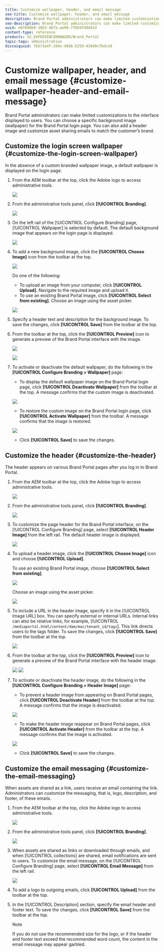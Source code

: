 ```yaml
---
title: Customize wallpaper, header, and email message
seo-title: Customize wallpaper, header, and email message
description: Brand Portal administrators can make limited customizations to the interface displayed to users. You can choose a specific background image (wallpaper) for the Brand Portal login page. You can also add a header image and customize asset sharing emails to match the customer’s brand.
seo-description: Brand Portal administrators can make limited customizations to the interface displayed to users. You can choose a specific background image (wallpaper) for the Brand Portal login page. You can also add a header image and customize asset sharing emails to match the customer’s brand.
uuid: e078d0b9-18b5-467a-ae90-7f0b9fd0d414
content-type: reference
products: SG_EXPERIENCEMANAGER/Brand_Portal
topic-tags: administration
discoiquuid: 7b573a4f-2d4e-48d6-b259-436d0cfbdce9
---
```


# Customize wallpaper, header, and email message {#customize-wallpaper-header-and-email-message}

 Brand Portal administrators can make limited customizations to the interface displayed to users. You can choose a specific background image (wallpaper) for the Brand Portal login page. You can also add a header image and customize asset sharing emails to match the customer’s brand.

## Customize the login screen wallpaper {#customize-the-login-screen-wallpaper}

In the absence of a custom branded wallpaper image, a default wallpaper is displayed on the login page.

1. From the AEM toolbar at the top, click the Adobe logo to access administrative tools.

   ![](assets/aemlogo.png)

2. From the administrative tools panel, click **[!UICONTROL Branding]**.


   ![](assets/admin-tools-panel-10.png)

3. On the left rail of the [!UICONTROL Configure Branding] page, [!UICONTROL Wallpaper] is selected by default. The default background image that appears on the login page is displayed.

   ![](assets/default_wallpaper.png)

4. To add a new background image, click the **[!UICONTROL Choose Image]** icon from the toolbar at the top.

   ![](assets/choose_wallpaperimage.png)

   Do one of the following:

    * To upload an image from your computer, click **[!UICONTROL Upload]**. Navigate to the required image and upload it.
    * To use an existing Brand Portal image, click **[!UICONTROL Select from existing]**. Choose an image using the asset picker.

   ![](assets/asset-picker.png)

5. Specify a header text and description for the background image. To save the changes, click **[!UICONTROL Save]** from the toolbar at the top.

6. From the toolbar at the top, click the **[!UICONTROL Preview]** icon to generate a preview of the Brand Portal interface with the image.

   ![](assets/chlimage_1.png)
   
   ![](assets/custom-wallpaper-preview.png)

7. To activate or deactivate the default wallpaper, do the following in the **[!UICONTROL Configure Branding &gt; Wallpaper]** page:

    * To display the default wallpaper image on the Brand Portal login page, click **[!UICONTROL Deactivate Wallpaper]** from the toolbar at the top. A message confirms that the custom image is deactivated.

   ![](assets/chlimage_1-1.png)

    * To restore the custom image on the Brand Portal login page, click **[!UICONTROL Activate Wallpaper]** from the toolbar. A message confirms that the image is restored.

   ![](assets/chlimage_1-2.png)

    * Click **[!UICONTROL Save]** to save the changes.

## Customize the header {#customize-the-header}

The header appears on various Brand Portal pages after you log in to Brand Portal.

1. From the AEM toolbar at the top, click the Adobe logo to access administrative tools.

   ![](assets/aemlogo.png)

2. From the administrative tools panel, click **[!UICONTROL Branding]**.

   ![](assets/admin-tools-panel-11.png)

3. To customize the page header for the Brand Portal interface, on the [!UICONTROL Configure Branding] page, select **[!UICONTROL Header Image]** from the left rail. The default header image is displayed.

   ![](assets/default-header.png)

4. To upload a header image, click the **[!UICONTROL Choose Image]** icon and choose **[!UICONTROL Upload]**.

   To use an existing  Brand Portal image, choose **[!UICONTROL Select from existing]**.

   ![](assets/choose_wallpaperimage-1.png)

   Choose an image using the asset picker.

   ![](assets/asset-picker-header.png)

5. To include a URL in the header image, specify it in the [!UICONTROL Image URL] box. You can specify external or internal URLs. Internal links can also be relative links, for example,
 [!UICONTROL `/mediaportal.html/content/dam/mac/tenant_id/tags`].
 This link directs users to the tags folder.
 To save the changes, click **[!UICONTROL Save]** from the toolbar at the top.

   ![](assets/configure_brandingheaderimageurl.png)

6. From the toolbar at the top, click the **[!UICONTROL Preview]** icon to generate a preview of the  Brand Portal interface with the header image.

   ![](assets/chlimage_1-3.png)
   ![](assets/custom_header_preview.png)

7. To activate or deactivate the header image, do the following in the **[!UICONTROL Configure Branding &gt; Header Image]** page:

    * To prevent a header image from appearing on  Brand Portal pages, click **[!UICONTROL Deactivate Header]** from the toolbar at the top. A message confirms that the image is deactivated.

   ![](assets/chlimage_1-4.png)

    * To make the header image reappear on  Brand Portal pages, click **[!UICONTROL Activate Header]** from the toolbar at the top. A message confirms that the image is activated.

   ![](assets/chlimage_1-5.png)

    * Click **[!UICONTROL Save]** to save the changes.

## Customize the email messaging {#customize-the-email-messaging}

When assets are shared as a link, users receive an email containing the link. Administrators can customize the messaging, that is, logo, description, and footer, of these emails.

1. From the  AEM toolbar at the top, click the Adobe logo to access administrative tools.

   ![](assets/aemlogo.png)

2. From the administrative tools panel, click **[!UICONTROL Branding]**.

   ![](assets/admin-tools-panel-12.png)

3. When assets are shared as links or downloaded through emails, and when  [!UICONTROL collections] are shared, email notifications are sent to users. To customize the email message, on the [!UICONTROL Configure Branding] page, select **[!UICONTROL Email Message]** from the left rail.

   ![](assets/configure-branding-page-email.png)

4. To add a logo to outgoing emails, click **[!UICONTROL Upload]** from the toolbar at the top.

5. In the [!UICONTROL Description] section, specify the email header and footer text. To save the changes, click **[!UICONTROL Save]** from the toolbar at the top.

   >[!NOTE]
   >
   >If you do not use the recommended size for the logo, or if the header and footer text exceed the recommended word count, the content in the email message may appear garbled.
